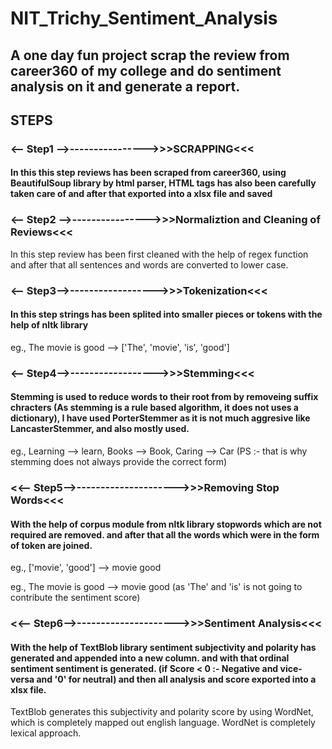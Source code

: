 # NIT_Trichy_Sentiment_Analysis
## A one day fun project scrap the review from career360 of my college and do sentiment analysis on it and generate a report.

## STEPS

### <-- Step1 -->---------------->>>SCRAPPING<<<
#### In this this step reviews has been scraped from career360, using BeautifulSoup library by html parser, HTML tags has also been carefully taken care of and after that exported into a xlsx file and saved

### <-- Step2 -->---------------->>>Normaliztion and Cleaning of Reviews<<<

In this step review has been first cleaned with the help of regex function and after that all sentences and words are converted to lower case.

### <-- Step3-->------------------>>>Tokenization<<<

#### In this step strings has been splited into smaller pieces or tokens with the help of nltk library

eg., The movie is good --> ['The', 'movie', 'is', 'good']

### <-- Step4-->------------------>>>Stemming<<<

#### Stemming is used to reduce words to their root from by removeing suffix chracters (As stemming is a rule based algorithm, it does not uses a dictionary), I have used PorterStemmer as it is not much aggresive like LancasterStemmer, and also mostly used.

eg., Learning --> learn,  Books --> Book, Caring --> Car (PS :- that is why stemming does not always provide the correct form)

### <<-- Step5-->--------------------->>>Removing Stop Words<<<
  
#### With the help of corpus module from nltk library stopwords which are not required are removed. and after that all the words which were in the form of token are joined.

eg., ['movie', 'good'] --> movie good

eg., The movie is good --> movie good (as 'The' and 'is' is not going to contribute the sentiment score)

### <<-- Step6-->--------------------->>>Sentiment Analysis<<<

#### With the help of TextBlob library sentiment subjectivity and polarity has generated and appended into a new column. and with that ordinal sentiment sentiment is generated. (if Score < 0 :- Negative and vice-versa and '0' for neutral) and then all analysis and score exported into a xlsx  file.

TextBlob generates this subjectivity and polarity score by using WordNet, which is completely mapped out english language. WordNet is completely lexical approach.
                                                            
                                                     


